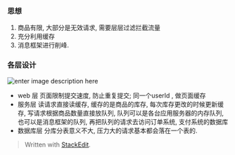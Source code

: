 ### 思想
1. 商品有限, 大部分是无效请求, 需要层层过滤拦截流量
2. 充分利用缓存
3. 消息框架进行削峰. 

### 各层设计
![enter image description here](https://drive.google.com/uc?id=1rbSNXgqxHxJYnxVr8jjVMgNmv5-EjJoJ)
* web 层
页面限制提交速度, 防止重复提交; 同一个userId , 做页面缓存
* 服务层
读请求直接读缓存, 缓存的是商品的库存, 每次库存更改的时候更新缓存, 写请求根据商品数量直接放队列,  队列可以是各台应用服务器的内存队列, 也可以是消息框架的队列, 再把队列的请求去访问订单系统, 支付系统的数据库
* 数据库层
分库分表意义不大, 压力大的请求基本都会落在一个表的. 


> Written with [StackEdit](https://stackedit.io/).
<!--stackedit_data:
eyJoaXN0b3J5IjpbLTg2NjY5NTYyNywtOTQzMTA3NTk3LDE2Nz
I4MTc1OTAsLTE3Mjg3MDU3MjQsMzM2MDcyNTEwXX0=
-->